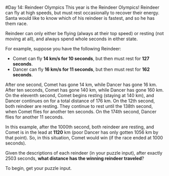 #Day 14: Reindeer Olympics
This year is the Reindeer Olympics! Reindeer can fly at high speeds, but must rest occasionally to recover their 
energy. Santa would like to know which of his reindeer is fastest, and so he has them race.

Reindeer can only either be flying (always at their top speed) or resting (not moving at all), and always spend whole seconds in either state.

For example, suppose you have the following Reindeer:

* Comet can fly **14 km/s for 10 seconds**, but then must rest for **127 seconds**.
* Dancer can fly **16 km/s for 11 seconds**, but then must rest for **162 seconds**.

After one second, Comet has gone 14 km, while Dancer has gone 16 km. After ten seconds, Comet has gone 140 km, while 
Dancer has gone 160 km. On the eleventh second, Comet begins resting (staying at 140 km), and Dancer continues on 
for a total distance of 176 km. On the 12th second, both reindeer are resting. They continue to rest until the 138th 
second, when Comet flies for another ten seconds. On the 174th second, Dancer flies for another 11 seconds.

In this example, after the 1000th second, both reindeer are resting, and Comet is in the lead at **1120** km (poor 
Dancer has only gotten 1056 km by that point). So, in this situation, Comet would win (if the race ended at 
1000 seconds).

Given the descriptions of each reindeer (in your puzzle input), after exactly 2503 seconds, **what distance has 
the winning reindeer traveled**?

To begin, get your puzzle input.